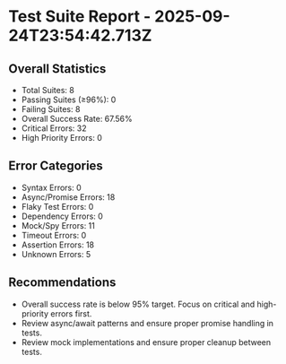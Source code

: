 # Test Suite Report - 2025-09-24T23:54:42.713Z

## Overall Statistics
- Total Suites: 8
- Passing Suites (≥96%): 0
- Failing Suites: 8
- Overall Success Rate: 67.56%
- Critical Errors: 32
- High Priority Errors: 0

## Error Categories
- Syntax Errors: 0
- Async/Promise Errors: 18
- Flaky Test Errors: 0
- Dependency Errors: 0
- Mock/Spy Errors: 11
- Timeout Errors: 0
- Assertion Errors: 18
- Unknown Errors: 5

## Recommendations
- Overall success rate is below 95% target. Focus on critical and high-priority errors first.
- Review async/await patterns and ensure proper promise handling in tests.
- Review mock implementations and ensure proper cleanup between tests.